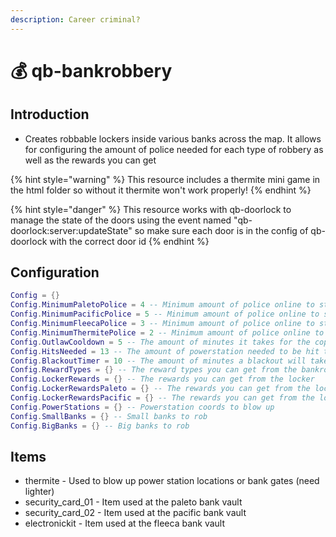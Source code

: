 ```yaml
---
description: Career criminal?
---
```


# 💰 qb-bankrobbery

## Introduction

-   Creates robbable lockers inside various banks across the map. It allows for configuring the amount of police needed for each type of robbery as well as the rewards you can get

{% hint style="warning" %}
This resource includes a thermite mini game in the html folder so without it thermite won't work properly!
{% endhint %}

{% hint style="danger" %}
This resource works with qb-doorlock to manage the state of the doors using the event named "qb-doorlock:server:updateState" so make sure each door is in the config of qb-doorlock with the correct door id
{% endhint %}

## Configuration

```lua
Config = {}
Config.MinimumPaletoPolice = 4 -- Minimum amount of police online to start the robbery
Config.MinimumPacificPolice = 5 -- Minimum amount of police online to start the robbery
Config.MinimumFleecaPolice = 3 -- Minimum amount of police online to start the robbery
Config.MinimumThermitePolice = 2 -- Minimum amount of police online to use thermite
Config.OutlawCooldown = 5 -- The amount of minutes it takes for the cops to be able to be called again after they were called
Config.HitsNeeded = 13 -- The amount of powerstation needed to be hit to cause a blackout
Config.BlackoutTimer = 10 -- The amount of minutes a blackout will take until all power comes back
Config.RewardTypes = {} -- The reward types you can get from the bankrobbery
Config.LockerRewards = {} -- The rewards you can get from the locker
Config.LockerRewardsPaleto = {} -- The rewards you can get from the locker in paleto
Config.LockerRewardsPacific = {} -- The rewards you can get from the locker in pacific
Config.PowerStations = {} -- Powerstation coords to blow up
Config.SmallBanks = {} -- Small banks to rob
Config.BigBanks = {} -- Big banks to rob
```

## Items

-   thermite - Used to blow up power station locations or bank gates (need lighter)
-   security_card_01 - Item used at the paleto bank vault
-   security_card_02 - Item used at the pacific bank vault
-   electronickit - Item used at the fleeca bank vault
